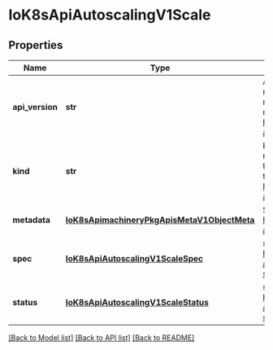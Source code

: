 # IoK8sApiAutoscalingV1Scale

## Properties
Name | Type | Description | Notes
------------ | ------------- | ------------- | -------------
**api_version** | **str** | APIVersion defines the versioned schema of this representation of an object. Servers should convert recognized schemas to the latest internal value, and may reject unrecognized values. More info: https://git.k8s.io/community/contributors/devel/sig-architecture/api-conventions.md#resources | [optional] 
**kind** | **str** | Kind is a string value representing the REST resource this object represents. Servers may infer this from the endpoint the client submits requests to. Cannot be updated. In CamelCase. More info: https://git.k8s.io/community/contributors/devel/sig-architecture/api-conventions.md#types-kinds | [optional] 
**metadata** | [**IoK8sApimachineryPkgApisMetaV1ObjectMeta**](IoK8sApimachineryPkgApisMetaV1ObjectMeta.md) | Standard object metadata; More info: https://git.k8s.io/community/contributors/devel/sig-architecture/api-conventions.md#metadata. | [optional] 
**spec** | [**IoK8sApiAutoscalingV1ScaleSpec**](IoK8sApiAutoscalingV1ScaleSpec.md) | spec defines the behavior of the scale. More info: https://git.k8s.io/community/contributors/devel/sig-architecture/api-conventions.md#spec-and-status. | [optional] 
**status** | [**IoK8sApiAutoscalingV1ScaleStatus**](IoK8sApiAutoscalingV1ScaleStatus.md) | status is the current status of the scale. More info: https://git.k8s.io/community/contributors/devel/sig-architecture/api-conventions.md#spec-and-status. Read-only. | [optional] 

[[Back to Model list]](../README.md#documentation-for-models) [[Back to API list]](../README.md#documentation-for-api-endpoints) [[Back to README]](../README.md)


